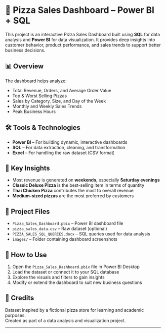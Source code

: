 # 🍕 Pizza Sales Dashboard – Power BI + SQL

This project is an interactive Pizza Sales Dashboard built using **SQL** for data analysis and **Power BI** for data visualization. It provides deep insights into customer behavior, product performance, and sales trends to support better business decisions.

## 📊 Overview

The dashboard helps analyze:

- Total Revenue, Orders, and Average Order Value
- Top & Worst Selling Pizzas
- Sales by Category, Size, and Day of the Week
- Monthly and Weekly Sales Trends
- Peak Business Hours

## 🛠️ Tools & Technologies

- **Power BI** – For building dynamic, interactive dashboards  
- **SQL** – For data extraction, cleaning, and transformation  
- **Excel** – For handling the raw dataset (CSV format)

## 🧠 Key Insights

- Most revenue is generated on **weekends**, especially **Saturday evenings**
- **Classic Deluxe Pizza** is the best-selling item in terms of quantity
- **Thai Chicken Pizza** contributes the most to overall revenue
- **Medium-sized pizzas** are the most preferred by customers

## 📂 Project Files

- `Pizza_Sales_Dashboard.pbix` – Power BI dashboard file  
- `pizza_sales_data.csv` – Raw dataset (optional)  
- `PIZZA_SALES_SQL_QUERIES.docx` – SQL queries used for data analysis  
- `images/` – Folder containing dashboard screenshots


## 🚀 How to Use

1. Open the `Pizza_Sales_Dashboard.pbix` file in Power BI Desktop  
2. Load the dataset or connect it to your SQL database  
3. Explore the visuals and filters to gain insights  
4. Modify or extend the dashboard to suit new business questions

## 📌 Credits

Dataset inspired by a fictional pizza store for learning and academic purposes.  
Created as part of a data analysis and visualization project.

---

